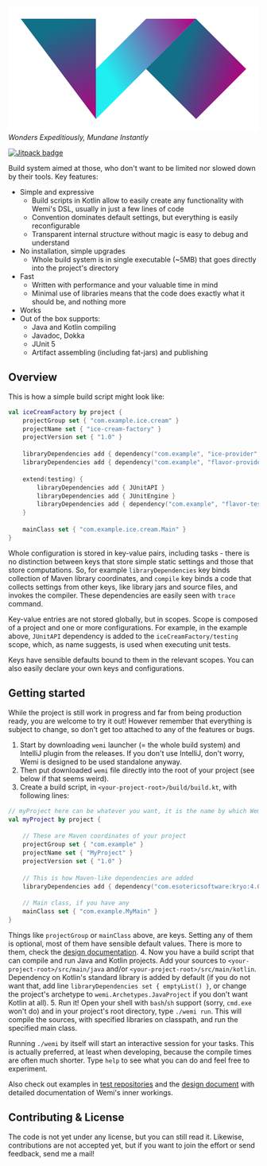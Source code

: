 ![WEMI Build System](docs/logo_doc.svg)  
*Wonders Expeditiously, Mundane Instantly*

[![Jitpack badge](https://jitpack.io/v/Darkyenus/wemi.svg)](https://jitpack.io/#Darkyenus/wemi)

Build system aimed at those, who don't want to be limited nor slowed down by their tools.
Key features:
- Simple and expressive
	- Build scripts in Kotlin allow to easily create any functionality with Wemi's DSL, usually in just a few lines of code
	- Convention dominates default settings, but everything is easily reconfigurable
	- Transparent internal structure without magic is easy to debug and understand
- No installation, simple upgrades
	- Whole build system is in single executable (~5MB) that goes directly into the project's directory
- Fast
	- Written with performance and your valuable time in mind
	- Minimal use of libraries means that the code does exactly what it should be, and nothing more
- Works
- Out of the box supports:
	- Java and Kotlin compiling
	- Javadoc, Dokka
	- JUnit 5
	- Artifact assembling (including fat-jars) and publishing

## Overview
This is how a simple build script might look like:
```kotlin
val iceCreamFactory by project {
    projectGroup set { "com.example.ice.cream" }
    projectName set { "ice-cream-factory" }
    projectVersion set { "1.0" }

    libraryDependencies add { dependency("com.example", "ice-provider", "2.1.1") }
    libraryDependencies add { dependency("com.example", "flavor-provider", "2.0.0") }
    
    extend(testing) {
        libraryDependencies add { JUnitAPI }
        libraryDependencies add { JUnitEngine }
        libraryDependencies add { dependency("com.example", "flavor-tester", "2.0.0") }
    }

    mainClass set { "com.example.ice.cream.Main" }
}
```
Whole configuration is stored in key-value pairs, including tasks - there is no distinction between keys that store 
simple static settings and those that store computations. So, for example `libraryDependencies` key binds collection
of Maven library coordinates, and `compile` key binds a code that collects settings from other keys, like library jars
and source files, and invokes the compiler. These dependencies are easily seen with `trace` command.

Key-value entries are not stored globally, but in scopes. Scope is composed of a project and one or more configurations.
For example, in the example above, `JUnitAPI` dependency is added to the `iceCreamFactory/testing` scope, which,
as name suggests, is used when executing unit tests.

Keys have sensible defaults bound to them in the relevant scopes. You can also easily declare your own keys and configurations.

## Getting started
While the project is still work in progress and far from being production ready,
you are welcome to try it out! However remember that everything is subject to change,
so don't get too attached to any of the features or bugs.

1. Start by downloading `wemi` launcher (= the whole build system) and IntelliJ plugin from the releases.
If you don't use IntelliJ, don't worry, Wemi is designed to be used standalone anyway.
2. Then put downloaded `wemi` file directly into the root of your project (see below if that seems weird).
3. Create a build script, in `<your-project-root>/build/build.kt`, with following lines:
```kotlin
// myProject here can be whatever you want, it is the name by which Wemi will refer to your project
val myProject by project {

	// These are Maven coordinates of your project
    projectGroup set { "com.example" }
    projectName set { "MyProject" }
    projectVersion set { "1.0" }

	// This is how Maven-like dependencies are added
    libraryDependencies add { dependency("com.esotericsoftware:kryo:4.0.1") }

	// Main class, if you have any
    mainClass set { "com.example.MyMain" }
}
```
Things like `projectGroup` or `mainClass` above, are keys. Setting any of them is optional, most of them have
sensible default values. There is more to them, check the [design documentation](docs/DESIGN.md).
4. Now you have a build script that can compile and run Java and Kotlin projects. Add your sources to 
`<your-project-root>/src/main/java` and/or `<your-project-root>/src/main/kotlin`.
Dependency on Kotlin's standard library is added by default (if you do not want that, add line 
`libraryDependencies set { emptyList() }`, or change the project's archetype to `wemi.Archetypes.JavaProject`
if you don't want Kotlin at all).
5. Run it! Open your shell with `bash`/`sh` support (sorry, `cmd.exe` won't do) and in your project's root directory, type `./wemi run`.
This will compile the sources, with specified libraries on classpath, and run the specified main class. 

Running `./wemi` by itself will start an interactive session for your tasks. This is actually preferred,
at least when developing, because the compile times are often much shorter.
Type `help` to see what you can do and feel free to experiment.

Also check out examples in [test repositories](test%20repositories) and
the [design document](docs/DESIGN.md) with detailed documentation of Wemi's inner workings.

## Contributing & License
The code is not yet under any license, but you can still read it.
Likewise, contributions are not accepted yet, but if you want to
join the effort or send feedback, send me a mail!
